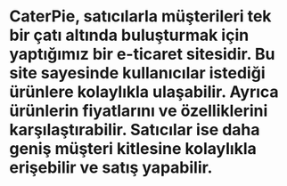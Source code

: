 # CaterPie, satıcılarla müşterileri tek bir çatı altında buluşturmak için yaptığımız bir e-ticaret sitesidir. Bu site sayesinde kullanıcılar istediği ürünlere kolaylıkla ulaşabilir. Ayrıca ürünlerin fiyatlarını ve özelliklerini karşılaştırabilir. Satıcılar ise daha geniş müşteri kitlesine kolaylıkla erişebilir ve satış yapabilir.
